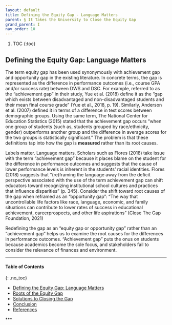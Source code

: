 ```yaml
---
layout: default
title: Defining the Equity Gap - Language Matters
parent: § It Takes the University to Close the Equity Gap
grand_parent: I
nav_order: 10 
---
```

<style>
.dont-break-out {
  /* These are technically the same, but use both */
  overflow-wrap: break-word;
  word-wrap: break-word;

     -ms-word-break: break-all;
  /* This is the dangerous one in WebKit, as it breaks things wherever */
  word-break: break-all;
  /* Instead use this non-standard one: */
  word-break: break-word;
}

.youtube-container {
    position: relative;
    width: 100%;
    height: 0;
    padding-bottom: 56.25%;
}
.youtube-video {
    position: absolute;
    top: 0;
    left: 0;
    width: 100%;
    height: 100%;
}

</style>

<div class="dont-break-out" markdown="1">

1. TOC
{:toc}

## Defining the Equity Gap: Language Matters
The term equity gap has been used synonymously with achievement gap and opportunity gap in the existing literature. In concrete terms, the gap is represented as the difference in performance outcomes (i.e., course GPA and/or success rate) between DWS and DSC. For example, referred to as the “achievement gap” in their study, Yue et al. (2018) define it as the “gap which exists between disadvantaged and non-disadvantaged students and their mean final course grade” (Yue et al., 2018, p. 19). Similarly, Anderson et al. (2007) defined it in terms of a difference in test scores between demographic groups. Using the same term, The National Center for Education Statistics (2015) stated that the achievement gap occurs “when one group of students (such as, students grouped by race/ethnicity, gender) outperforms another group and the difference in average scores for the two groups is statistically significant.” The problem is that these definitions tap into how the gap is **measured** rather than its root causes.

Labels matter. Language matters. Scholars such as Flores (2018) take issue with the term “achievement gap” because it places blame on the student for the difference in performance outcomes and suggests that the cause of lower performance levels is inherent in the students’ racial identities. Flores (2018) suggests that “(re)framing the language away from the deficit perspective associated with the use of the term achievement gap can shift educators toward recognizing institutional school cultures and practices that influence disparities” (p. 345). Consider the shift toward root causes of the gap when reframed as an “opportunity gap”: “The way that uncontrollable life factors like race, language, economic, and family situations can contribute to lower rates of success in educational achievement, careerprospects, and other life aspirations” (Close The Gap Foundation, 2021)

Redefining the gap as an “equity gap or opportunity gap” rather than an “achievement gap” helps us to examine the root causes for the differences in performance outcomes. “Achievement gap” puts the onus on students because academics become the sole focus, and stakeholders fail to consider the relevance of finances and environment.

***

#### Table of Contents
{: .no_toc}

<ul><li> <a href="/docs/I/It-Takes-the-University-to-Close-the-Equity-Gap-1/">
Defining the Equity Gap: Language Matters</a></li><li> <a href="/docs/I/It-Takes-the-University-to-Close-the-Equity-Gap-2/">
Roots of the Equity Gap</a></li><li> <a href="/docs/I/It-Takes-the-University-to-Close-the-Equity-Gap-3/">
Solutions to Closing the Gap</a></li><li> <a href="/docs/I/It-Takes-the-University-to-Close-the-Equity-Gap-4/">
Conclusion</a></li><li> <a href="/docs/I/It-Takes-the-University-to-Close-the-Equity-Gap-5/">
References</a></li></ul>
***

</div>
